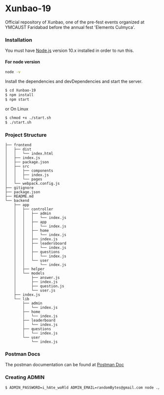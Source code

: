 # Xunbao-19

Official repository of Xunbao, one of the pre-fest events organized at YMCAUST Faridabad before the annual fest 'Elements Culmyca'.

### Installation

You must have [Node.js](https://nodejs.org/) version 10.x installed in order to run this.

#### For node version

```sh
node -v
```

Install the dependencies and devDependencies and start the server.

```sh
$ cd Xunbao-19
$ npm install
$ npm start
```

or
On Linux

```sh
$ chmod +x ./start.sh
$ ./start.sh
```

### Project Structure

```
├── frontend
│   ├── dist
│   │   └── index.html
│   ├── index.js
│   ├── package.json
│   ├── src
│   │   ├── components
│   │   ├── index.js
│   │   └── pages
│   └── webpack.config.js
├── gitignore
├── package.json
├── README.md
└── backend
    ├── app
    │   ├── controller
    │   │   ├── admin
    │   │   │   └── index.js
    │   │   ├── app
    │   │   │   └── index.js
    │   │   ├── home
    │   │   │   └── index.js
    │   │   ├── index.js
    │   │   ├── leadersboard
    │   │   │   └── index.js
    │   │   ├── questions
    │   │   │   └── index.js
    │   │   └── user
    │   │       └── index.js
    │   ├── helper
    │   └── models
    │       ├── answer.js
    │       ├── index.js
    │       ├── question.js
    │       └── user.js
    ├── index.js
    └── lib
        ├── admin
        │   └── index.js
        ├── home
        │   └── index.js
        ├── leaderboard
        │   └── index.js
        ├── questions
        │   └── index.js
        └── user
            └── index.js
```

### Postman Docs

The postman documentation can be found at [Postman Doc](https://documenter.getpostman.com/view/6565104/Rztpp7JS)

### Creating ADMIN

```sh
$ ADMIN_PASSWORD=i_hAte_woRld ADMIN_EMAIL=randomBytes@gmail.com node ./backend/scripts/createAdmin.js
```
